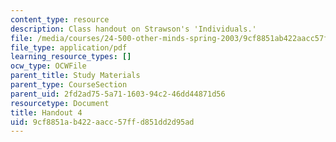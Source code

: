 ```yaml
---
content_type: resource
description: Class handout on Strawson's 'Individuals.'
file: /media/courses/24-500-other-minds-spring-2003/9cf8851ab422aacc57ffd851dd2d95ad_h4_24500s03.pdf
file_type: application/pdf
learning_resource_types: []
ocw_type: OCWFile
parent_title: Study Materials
parent_type: CourseSection
parent_uid: 2fd2ad75-5a71-1603-94c2-46dd44871d56
resourcetype: Document
title: Handout 4
uid: 9cf8851a-b422-aacc-57ff-d851dd2d95ad
---
```

